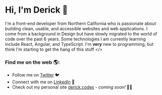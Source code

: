 # Hi, I'm Derick 👋

I'm a front-end developer from Northern California who is passionate about building clean, usable, and accessible websites and web applications. I come from a background in Design but have slowly migrated to the world of code over the past 6 years. Some technologies I am currently learning include React, Angular, and TypeScript. I'm **very** new to programming, but think I'm starting to get the hang of this stuff </>


### Find me on the web 🌎:
- Follow me on <a href="https://twitter.com/derickcodes" target="_blank">Twitter</a> 🐦
- Connect with me on <a href="https://www.linkedin.com/in/derickmoncado/" target="_blank">LinkedIn</a> 💼
- Check out my personal site <a target="_blank" href="#">derick.codes</a> - <i>coming soon!</i> 👨‍💻
